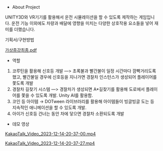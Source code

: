 - About Project

UNITY3D와 VR기기를 활용해서 운전 시뮬레이션을 할 수 있도록 제작하는 게임입니다. 운전 기능 이외에도 차량과 배달에 영향을 미치는 다양한 상호작용 요소들을 넣어 재미를 더했습니다. 

기획서/구현방법

[가상증강최종.pdf](https://prod-files-secure.s3.us-west-2.amazonaws.com/b9eb5b66-d4a5-4054-89c7-9926a800ce82/07d3c476-1619-4c09-aa55-e2240ce6f7de/%E1%84%80%E1%85%A1%E1%84%89%E1%85%A1%E1%86%BC%E1%84%8C%E1%85%B3%E1%86%BC%E1%84%80%E1%85%A1%E1%86%BC%E1%84%8E%E1%85%AC%E1%84%8C%E1%85%A9%E1%86%BC.pdf)

- 역할
1. 코루틴을 활용해 신호등 개발 —> 초록불과 빨간불이 일정 시간마다 깜빡거리도록 했고, 빨간불일 경우에 신호등을 지나가면 경찰차 인스턴스가 생성되어 플레이어를 쫓도록 개발
2. 경찰차 길찾기 시스템 —> 경찰차가 생성되면 A*길찾기를 활용해 도로에서 플레이어를 쫓을 수 있도록 개발. Unity AI를 활용함.
3. 코인 등 아이템 → DOTween 라이브러리를 활용해 아이템들이 빙글빙글 도는 등 지속적인 애니메이션을 할 수 있도록 개발. 
4. 아이가 신호등 건너는 동안 차에 닿으면 경찰차 소환되도록 개발

- 데모 영상

[KakaoTalk_Video_2023-12-14-20-37-00.mp4](https://prod-files-secure.s3.us-west-2.amazonaws.com/b9eb5b66-d4a5-4054-89c7-9926a800ce82/47e67554-a553-4ab6-9f91-bee99ce0b08a/KakaoTalk_Video_2023-12-14-20-37-00.mp4)

[KakaoTalk_Video_2023-12-14-20-37-27.mp4](https://prod-files-secure.s3.us-west-2.amazonaws.com/b9eb5b66-d4a5-4054-89c7-9926a800ce82/982876ab-edc7-4c41-bb22-ed5f9067b97a/KakaoTalk_Video_2023-12-14-20-37-27.mp4)
